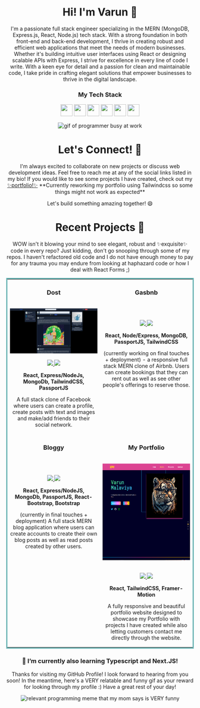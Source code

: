 # <h1 align="center">Hi! I'm Varun 👋</h1> 

<p align="center">
    I'm a passionate full stack engineer specializing in the MERN (MongoDB, Express.js, React, Node.js) tech stack. With a strong foundation in both front-end and back-end development, I thrive in creating robust and efficient web applications that meet the needs of modern businesses. Whether it's building intuitive user interfaces using React or designing scalable APIs with Express, I strive for excellence in every line of code I write. With a keen eye for detail and a passion for clean and maintainable code, I take pride in crafting elegant solutions that empower businesses to thrive in the digital landscape.
<p>

<h3 align="center">My Tech Stack</h3>
<p align='center'>
    <img height="32" width="32" src="https://cdn.simpleicons.org/react"/>
    <img height="32" width="32" src="https://cdn.simpleicons.org/express"/>
    <img height="32" width="32" src="https://cdn.simpleicons.org/mongodb"/>
    <img height="32" width="32" src="https://cdn.simpleicons.org/nodedotjs"/>
    <img height="32" width="32" src="https://cdn.simpleicons.org/tailwindcss"/>
    <img height="32" width="32" src="https://cdn.simpleicons.org/bootstrap"/>
</p>

<div align="center">
  <img src="https://tenor.com/view/xero-code-code-xer0-code_xer0-code-xero-gif-24040429.gif" alt="gif of programmer busy at work" width="180" height="180" />  
</div>

<h1 align="center">Let's Connect! &#129309;</h1>

<p align="center"> 
    I'm always excited to collaborate on new projects or discuss web development ideas. Feel free to reach me at any of the social links listed in my bio! If you would like to see some projects I have created, check out my <a href='https://dustydogcodex.github.io/personal-portfolio/'>✨portfolio!✨</a> **Currently reworking my portfolio using Tailwindcss so some things might not work as expected**
</p>

<p align="center">Let's build something amazing together! 😄 </p>

<h1 align="center">Recent Projects &#128221;</h1>

<p align="center"> 
   WOW isn't it blowing your mind to see elegant, robust and ✨exquisite✨ code in every repo? Just kidding, don't go snooping through some of my repos. I haven't refactored old code and I do not have enough money to pay for any trauma you may endure from looking at haphazard code or how I deal with React Forms ;)
</p>

<table bordercolor="#66b2b2" >
  
<tr>
    <td width="50%" valign="top">
        <h3 align="center">Dost</h3>
        <br />
        <a href="https://dost-production.up.railway.app/">
            <img 
                src="./Screenshots/Dost-screenshot.jpg" 
                alt='Dost Screenshot'    
            />
        </a> 
        <br />
        <p align="center">
            <!-- link to github repo -->
            <a 
                href="https://github.com/DustyDogCodex/Dost" 
                target="_blank"
            >
                <!-- logo for github repo -->
                <img 
                    src="https://img.shields.io/static/v1?label=|&message=REPO&color=23555f&style=plastic&logo=github&logo-color=white"
                />
            </a>  
            <!-- link to live website -->
            <a 
                href="https://dost-production.up.railway.app/" 
                target="_blank"
            >
                <!-- logo for website -->
                <img 
                    src="https://img.shields.io/static/v1?label=|&message=WEBSITE&color=cdf998&style=plastic&logo=wordpress&logo-color=white"
                />
            </a>
        </p>
        <p align="center">
            <strong>React, Express/NodeJs, MongoDb, TailwindCSS, PassportJS </strong> 
        </p>
        <p align='center'>
            A full stack clone of Facebook where users can create a profile, create posts with text and images and make/add friends to their social network.
        </p>
    </td>
    <td width="50%" valign="top">
        <h3 align="center">Gasbnb</h3>
        <br />
        <!-- <a href=""><img src=""/></a> --> 
        <br />
        <p align="center">
            <a href=" https://github.com/DustyDogCodex/bloggy" target="_blank">
                <img src="https://img.shields.io/static/v1?label=|&message=REPO&color=23555f&style=plastic&logo=github&logo-color=white"/>
            </a>  
            <a href="" target="_blank">
                <img src="https://img.shields.io/static/v1?label=|&message=WEBSITE&color=cdf998&style=plastic&logo=wordpress&logo-color=white"/>
            </a>
        </p>
        <p align='center'>
            <strong>React, Node/Express, MongoDB, PassportJS, TailwindCSS </strong> 
        </p>
        <p align='center'>
            (currently working on final touches + deployment) - a responsive full stack MERN clone of Airbnb. Users can create bookings that they can rent out as well as see other people's offerings to reserve those.
        </p>
    </td>
</tr>
  
<tr>
    <td width="50%" valign="top">
        <h3 align="center">Bloggy</h3>
        <br />
        <!-- <a href=""><img src=""/></a>  -->
        <br />
        <p align="center">
            <a href="https://github.com/DustyDogCodex/bloggy" target="_blank">
                <img src="https://img.shields.io/static/v1?label=|&message=REPO&color=23555f&style=plastic&logo=github&logo-color=white"/>
            </a>  
            <a href="" target="_blank">
                <img src="https://img.shields.io/static/v1?label=|&message=WEBSITE&color=cdf998&style=plastic&logo=wordpress&logo-color=white"/>
            </a>
        </p>
        <p align='center'>
            <strong>React, Express/NodeJS, MongoDb, PassportJS, React-Bootstrap, Bootstrap</strong> 
        </p>
        <p align='center'>
            (currently in final touches + deployment) A full stack MERN blog application where users can create accounts to create their own blog posts as well as read posts created by other users.
        </p>
    </td>
    <td width="50%" valign="top">
        <h3 align="center">My Portfolio</h3>
        <br />
        <div align="center">
        <a 
            href="https://dustydogcodex.github.io/personal-portfolio/"
            align='center'
        >
            <img 
                src="./Screenshots/my-portfolio.png" 
                height="260px" 
            />
        </a>
        </div> 
        <br />
        <p align="center">
            <!-- link to github repo -->
            <a 
                href="https://github.com/DustyDogCodex/personal-portfolio" 
                target="_blank"
            >
                <img 
                    src="https://img.shields.io/static/v1?label=|&message=REPO&color=23555f&style=plastic&logo=github&logo-color=white"
                />
            </a> 
            <!-- link to live demo website --> 
            <a 
                href="https://dustydogcodex.github.io/personal-portfolio/" 
                target="_blank"
            >
                <img 
                    src="https://img.shields.io/static/v1?label=|&message=WEBSITE&color=cdf998&style=plastic&logo=wordpress&logo-color=white"
                />
            </a>
        </p>
        <p align='center'>
            <strong>React, TailwindCSS, Framer-Motion</strong> 
        </p>
        <p align='center'>
            A fully responsive and beautiful portfolio website designed to showcase my Portfolio with projects I have created while also letting customers contact me directly through the website.
        </p>
    </td>
</tr>

</table>

<h3 align="center">🌱 I’m currently also learning Typescript and Next.JS!</h3>

<p align="center">Thanks for visiting my GitHub Profile! I look forward to hearing from you soon! In the meantime, here's a VERY relatable and funny gif as your reward for looking through my profile :) Have a great rest of your day!</p>

<div align="center">
    <img 
        src="https://tenor.com/view/coding-programming-pink-panther-when-you-delete-a-block-of-code-that-you-though-was-useless-gif-17338075.gif" 
        alt="relevant programming meme that my mom says is VERY funny" 
        width="180" 
        height="180" 
    />  
</div>
